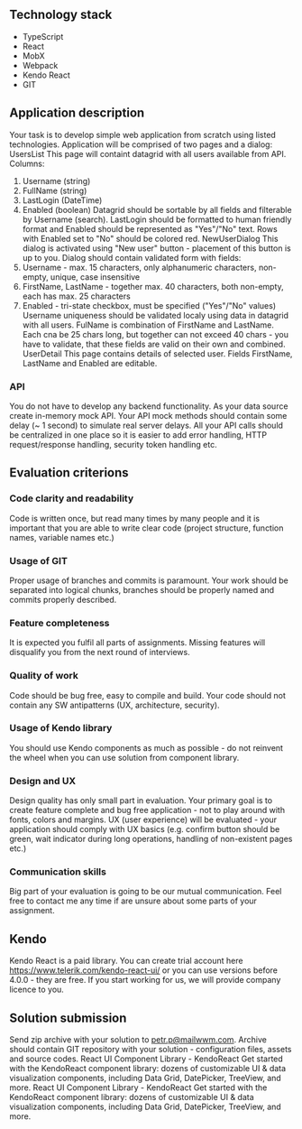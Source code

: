 ## Technology stack

- TypeScript
- React
- MobX
- Webpack
- Kendo React
- GIT

## Application description

Your task is to develop simple web application from scratch using listed technologies.
Application will be comprised of two pages and a dialog:
UsersList
This page will containt datagrid with all users available from API.
Columns:

1. Username (string)
2. FullName (string)
3. LastLogin (DateTime)
4. Enabled (boolean)
   Datagrid should be sortable by all fields and filterable by Username (search). LastLogin should be formatted to human friendly format and Enabled should be represented as "Yes"/"No" text.
   Rows with Enabled set to "No" should be colored red.
   NewUserDialog
   This dialog is activated using "New user" button - placement of this button is up to you.
   Dialog should contain validated form with fields:
5. Username - max. 15 characters, only alphanumeric characters, non-empty, unique, case insensitive
6. FirstName, LastName - together max. 40 characters, both non-empty, each has max. 25 characters
7. Enabled - tri-state checkbox, must be specified ("Yes"/"No" values)
   Username uniqueness should be validated localy using data in datagrid with all users. FulName is combination of FirstName and LastName. Each cna be 25 chars long, but together can not exceed 40 chars - you have to validate, that these fields are valid on their own and combined.
   UserDetail
   This page contains details of selected user. Fields FirstName, LastName and Enabled are editable.

### API

You do not have to develop any backend functionality. As your data source create in-memory mock API. Your API mock methods should contain some delay (~ 1 second) to simulate real server delays.
All your API calls should be centralized in one place so it is easier to add error handling, HTTP request/response handling, security token handling etc.

## Evaluation criterions

### Code clarity and readability

Code is written once, but read many times by many people and it is important that you are able to write clear code (project structure, function names, variable names etc.)

### Usage of GIT

Proper usage of branches and commits is paramount. Your work should be separated into logical chunks, branches should be properly named and commits properly described.

### Feature completeness

It is expected you fulfil all parts of assignments. Missing features will disqualify you from the next round of interviews.

### Quality of work

Code should be bug free, easy to compile and build. Your code should not contain any SW antipatterns (UX, architecture, security).

### Usage of Kendo library

You should use Kendo components as much as possible - do not reinvent the wheel when you can use solution from component library.

### Design and UX

Design quality has only small part in evaluation. Your primary goal is to create feature complete and bug free application - not to play around with fonts, colors and margins.
UX (user experience) will be evaluated - your application should comply with UX basics (e.g. confirm button should be green, wait indicator during long operations, handling of non-existent pages etc.)

### Communication skills

Big part of your evaluation is going to be our mutual communication. Feel free to contact me any time if are unsure about some parts of your assignment.

## Kendo

Kendo React is a paid library. You can create trial account here https://www.telerik.com/kendo-react-ui/ or you can use versions before 4.0.0 - they are free. If you start working for us, we will provide company licence to you.

## Solution submission

Send zip archive with your solution to petr.p@mailwwm.com.
Archive should contain GIT repository with your solution - configuration files, assets and source codes.
React UI Component Library - KendoReact
Get started with the KendoReact component library: dozens of customizable UI & data visualization components, including Data Grid, DatePicker, TreeView, and more.
React UI Component Library - KendoReact
Get started with the KendoReact component library: dozens of customizable UI & data visualization components, including Data Grid, DatePicker, TreeView, and more.
